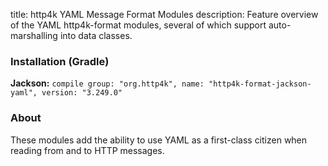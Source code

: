title: http4k YAML Message Format Modules
description: Feature overview of the YAML http4k-format modules, several of which support auto-marshalling into data classes.

### Installation (Gradle)
**Jackson:** ```compile group: "org.http4k", name: "http4k-format-jackson-yaml", version: "3.249.0"```

### About
These modules add the ability to use YAML as a first-class citizen when reading from and to HTTP messages. 

[http4k]: https://http4k.org
